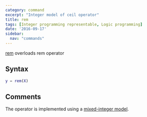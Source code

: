 ```yaml
---
category: command
excerpt: "Integer model of ceil operator"
title: rem
tags: [Integer programming representable, Logic programming]
date: '2016-09-17'
sidebar:
  nav: "commands"
---
```


[rem](/command/rem) overloads rem operator

## Syntax

````matlab
y = rem(X)
````

## Comments

The operator is implemented using a [mixed-integer model](/tutorial/nonlinearoperatorsmixedinteger).
